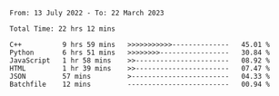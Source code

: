 <!--START_SECTION:waka-->

```text
From: 13 July 2022 - To: 22 March 2023

Total Time: 22 hrs 12 mins

C++          9 hrs 59 mins   >>>>>>>>>>>--------------   45.01 %
Python       6 hrs 51 mins   >>>>>>>>-----------------   30.84 %
JavaScript   1 hr 58 mins    >>-----------------------   08.92 %
HTML         1 hr 39 mins    >>-----------------------   07.47 %
JSON         57 mins         >------------------------   04.33 %
Batchfile    12 mins         -------------------------   00.94 %
```

<!--END_SECTION:waka-->

<!---
yvanlok/yvanlok is a ✨ special ✨ repository because its `README.md` (this file) appears on your GitHub profile.
You can click the Preview link to take a look at your changes.
--->
